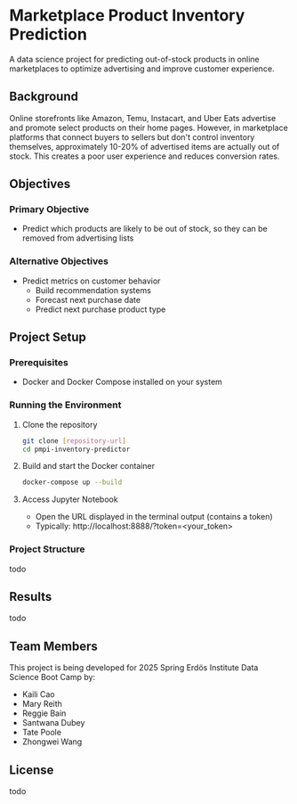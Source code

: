 # Marketplace Product Inventory Prediction

A data science project for predicting out-of-stock products in online marketplaces to optimize advertising and improve customer experience.

## Background

Online storefronts like Amazon, Temu, Instacart, and Uber Eats advertise and promote select products on their home pages. However, in marketplace platforms that connect buyers to sellers but don't control inventory themselves, approximately 10-20% of advertised items are actually out of stock. This creates a poor user experience and reduces conversion rates.

## Objectives

### Primary Objective
- Predict which products are likely to be out of stock, so they can be removed from advertising lists

### Alternative Objectives
- Predict metrics on customer behavior
  - Build recommendation systems
  - Forecast next purchase date
  - Predict next purchase product type

## Project Setup

### Prerequisites
- Docker and Docker Compose installed on your system

### Running the Environment

1. Clone the repository
   ```bash
   git clone [repository-url]
   cd pmpi-inventory-predictor
   ```

2. Build and start the Docker container
   ```bash
   docker-compose up --build
   ```

3. Access Jupyter Notebook
   - Open the URL displayed in the terminal output (contains a token)
   - Typically: http://localhost:8888/?token=<your_token>

### Project Structure
todo


## Results
todo

## Team Members
This project is being developed for 2025 Spring Erdös Institute Data Science Boot Camp by:

- Kaili Cao
- Mary Reith
- Reggie Bain
- Santwana Dubey
- Tate Poole
- Zhongwei Wang

## License
todo